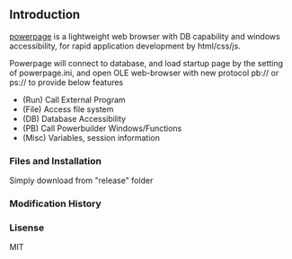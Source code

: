 ## Introduction

[powerpage](https://github.com/casualwriter/powerpage) is a lightweight web browser with DB capability 
and windows accessibility, for rapid application development by html/css/js. 

Powerpage will connect to database, and load startup page by the setting of powerpage.ini, and open 
OLE web-browser with new protocol pb:// or ps:// to provide below features
 
* (Run) Call External Program 
* (File) Access file system 
* (DB) Database Accessibility
* (PB) Call Powerbuilder Windows/Functions 
* (Misc) Variables, session information 


### Files and Installation

Simply download from "release" folder

### Modification History

### Lisense

MIT
